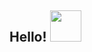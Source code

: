 ## Hello! <img src="https://media0.giphy.com/media/76Ezod7CxRDqivd57V/giphy.gif?cid=ecf05e471j4ci9qjwxyomsxqf9z12af2r6yk8dnxbclpfv6m&rid=giphy.gif&ct=s" width="50px">

<!--
**worthant/worthant** is a ✨ _special_ ✨ repository because its `README.md` (this file) appears on your GitHub profile.

Here are some ideas to get you started:

- 🔭 I’m currently working on ...
- 🌱 I’m currently learning ...
- 👯 I’m looking to collaborate on ...
- 🤔 I’m looking for help with ...
- 💬 Ask me about ...
- 📫 How to reach me: ...
- 😄 Pronouns: ...
- ⚡ Fun fact: ...
-->
